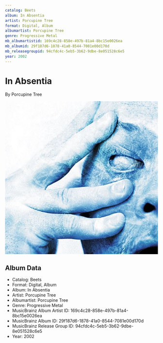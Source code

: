 ```yaml
---
catalog: Beets
album: In Absentia
artist: Porcupine Tree
format: Digital, Album
albumartist: Porcupine Tree
genre: Progressive Metal
mb_albumartistid: 169c4c28-858e-497b-81a4-8bc15e0026ea
mb_albumid: 29f187d6-1878-41a0-8544-7081e00d170d
mb_releasegroupid: 94cfdc4c-5eb5-3b62-9dbe-8e051528c6e5
year: 2002
---
```


# In Absentia

By Porcupine Tree

![](../../assets/beetscovers/Porcupine_Tree-In_Absentia.jpg)

## Album Data

- Catalog: Beets
- Format: Digital, Album
- Album: In Absentia
- Artist: Porcupine Tree
- Albumartist: Porcupine Tree
- Genre: Progressive Metal
- MusicBrainz Album Artist ID: 169c4c28-858e-497b-81a4-8bc15e0026ea
- MusicBrainz Album ID: 29f187d6-1878-41a0-8544-7081e00d170d
- MusicBrainz Release Group ID: 94cfdc4c-5eb5-3b62-9dbe-8e051528c6e5
- Year: 2002

